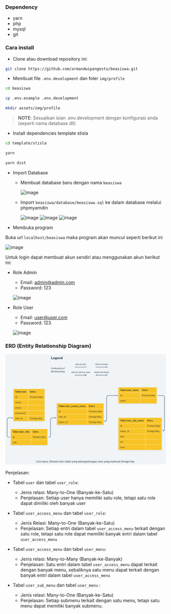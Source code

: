 ### Dependency

-   yarn
-   php
-   mysql
-   git

### Cara install

-   Clone atau download repository ini:

```sh
git clone https://github.com/armandwipangestu/beasiswa.git
```

-   Membuat file `.env.development` dan foler `img/profile`

```sh
cd beasiswa
```

```sh
cp .env.example .env.development
```

```sh
mkdir assets/img/profile
```

> **NOTE**:
> Sesuaikan isian .env.development dengan konfigurasi anda (seperti nama database dll)

-   Install dependencies template stisla

```sh
cd template/stisla
```

```sh
yarn
```

```sh
yarn dist
```

-   Import Database

    -   Membuat database baru dengan nama `beasiswa`

        ![image](https://github.com/armandwipangestu/image/assets/64394320/57db8f23-0f82-4018-9b02-2e95bceaa437)

    -   Import `beasiswa/database/beasiswa.sql` ke dalam database melalui phpmyamdin

        ![image](https://github.com/armandwipangestu/image/assets/64394320/269ea39d-1495-43fe-8507-2a5f7a86d843)
        ![image](https://github.com/armandwipangestu/image/assets/64394320/2a4c1832-c9fc-4b98-80b0-36a5a14fb810)
        ![image](https://github.com/armandwipangestu/image/assets/64394320/b6401b1c-da21-4435-bbbc-08995aff35d4)

-   Membuka program

Buka url `localhost/beasiswa` maka program akan muncul seperti berikut ini

![image](https://github.com/armandwipangestu/image/assets/64394320/59403093-9a0f-4810-a8fb-100d90385f71)

Untuk login dapat membuat akun sendiri atau menggunakan akun berikut ini:

-   Role Admin

    -   Email: admin@admin.com
    -   Password: 123

    ![image](https://github.com/armandwipangestu/image/assets/64394320/a50ec89e-7724-4449-9367-b031fe0d44cb)

-   Role User

    -   Email: user@user.com
    -   Password: 123

    ![image](https://github.com/armandwipangestu/image/assets/64394320/c87c2fd2-1d31-4a5a-9835-ce3d7e5510d6)

### ERD (Entity Relationship Diagram)

![image](erd/tabel_user.png)

Penjelasan:

-   Tabel `user` dan tabel `user_role`:

    -   Jenis relasi: Many-to-One (Banyak-ke-Satu)
    -   Penjelasan: Setiap user hanya memiliki satu role, tetapi satu role dapat dimiliki oleh banyak user

-   Tabel `user_access_menu` dan tabel `user_role`:

    -   Jenis Relasi: Many-to-One (Banyak-ke-Satu)
    -   Penjelasan: Setiap entri dalam tabel `user_access_menu` terkait dengan satu role, tetapi satu role dapat memiliki banyak entri dalam tabel `user_access_menu`

-   Tabel `user_access_menu` dan tabel `user_menu`:

    -   Jenis relasi: Many-to-Many (Banyak-ke-Banyak)
    -   Penjelasan: Satu entri dalam tabel `user_access_menu` dapat terkait dengan banyak menu, sebaliknya satu menu dapat terkait dengan banyak entri dalam tabel `user_access_menu`

-   Tabel `user_sub_menu` dan tabel `user_menu` :

    -   Jenis relasi: Many-to-One (Banyak-ke-Satu)
    -   Penjelasan: Setiap submenu terkait dengan satu menu, tetapi satu menu dapat memiliki banyak submenu.
